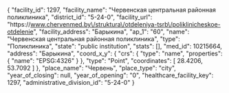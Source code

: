 {
    "facility_id": 1297,
    "facility_name": "Червенская центральная районная поликлиника",
    "district_id": "5-24-0",
    "facility_url": "https:\/\/www.chervenmed.by\/struktura\/otdeleniya-tsrb\/poliklinicheskoe-otdelenie",
    "facility_address": "Барыкина",
    "ap_1": "60",
    "name": "Червенская центральная районная поликлиника",
    "type": "Поликлиника",
    "state": "public institution",
    "stats": [],
    "med_id": 10215664,
    "address": "Барыкина",
    "coord_x_y": {
        "crs": {
            "type": "name",
            "properties": {
                "name": "EPSG:4326"
            }
        },
        "type": "Point",
        "coordinates": [
            28.4206,
            53.7092
        ]
    },
    "place_name": "Червень",
    "place_type": "city",
    "year_of_closing": null,
    "year_of_opening": "0",
    "healthcare_facility_key": 1297,
    "administrative_division_id": "5-24-0"
}